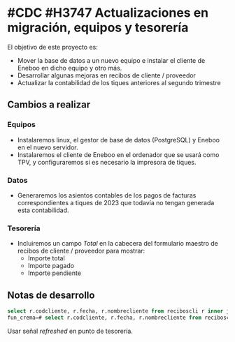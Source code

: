 # #CDC #H3747 Actualizaciones en migración, equipos y tesorería

El objetivo de este proyecto es:

- Mover la base de datos a un nuevo equipo e instalar el cliente de Eneboo en dicho equipo y otro más.
- Desarrollar algunas mejoras en recibos de cliente / proveedor
- Actualizar la contabilidad de los tiques anteriores al segundo trimestre

## Cambios a realizar

### Equipos

- Instalaremos linux, el gestor de base de datos (PostgreSQL) y Eneboo en el nuevo servidor.
- Instalaremos el cliente de Eneboo en el ordenador que se usará como TPV, y configuraremos si es necesario la impresora de tiques.

### Datos

- Generaremos los asientos contables de los pagos de facturas correspondientes a tiques de 2023 que todavía no tengan generada esta contabilidad.

### Tesorería

- Incluiremos un campo _Total_ en la cabecera del formulario maestro de recibos de cliente / proveedor para mostrar:
  - Importe total
  - Importe pagado
  - Importe pendiente

## Notas de desarrollo
``` sql
select r.codcliente, r.fecha, r.nombrecliente from reciboscli r inner join pagosdevolcli p on r.idrecibo = p.idrecibo left outer join co_asientos a on p.idasiento = a.idasiento where a.idasiento is null and r.fecha >= '2023-01-01' order by r.codcliente, r.fecha;
fun_crema=# select r.codcliente, r.fecha, r.nombrecliente from reciboscli r inner join pagosdevolcli p on r.idrecibo = p.idrecibo left outer join co_asientos a on p.idasiento = a.idasiento where a.idasiento is null and r.fecha >= '2023-01-01' AND not p.nogenerarasiento order by r.codcliente, r.fecha;
```

Usar señal _refreshed_ en punto de tesorería.

